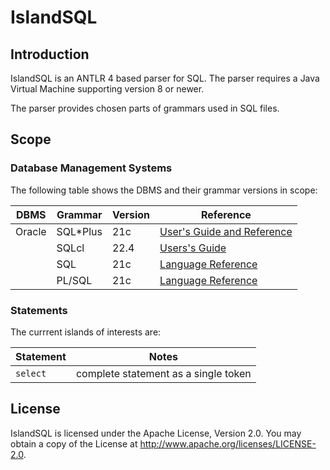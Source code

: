 # IslandSQL

## Introduction

IslandSQL is an ANTLR 4 based parser for SQL.
The parser requires a Java Virtual Machine supporting version 8 or newer.

The parser provides chosen parts of grammars used in SQL files.

## Scope

### Database Management Systems

The following table shows the DBMS and their grammar versions in scope:

| DBMS   | Grammar  | Version | Reference                                                                                                    |
|--------|----------|---------|--------------------------------------------------------------------------------------------------------------|
| Oracle | SQL*Plus | 21c     | [User's Guide and Reference](https://docs.oracle.com/en/database/oracle/oracle-database/21/sqpug/)           |
|        | SQLcl    | 22.4    | [Users's Guide](https://docs.oracle.com/en/database/oracle/sql-developer-command-line/22.4/sqcug/index.html) |
|        | SQL      | 21c     | [Language Reference](https://docs.oracle.com/en/database/oracle/oracle-database/21/sqlrf/)                   |  
|        | PL/SQL   | 21c     | [Language Reference](https://docs.oracle.com/en/database/oracle/oracle-database/21/lnpls/)                   |

### Statements

The currrent islands of interests are:

| Statement | Notes                                |
|-----------|--------------------------------------|
| `select`  | complete statement as a single token |

## License

IslandSQL is licensed under the Apache License, Version 2.0. You may obtain a copy of the License at <http://www.apache.org/licenses/LICENSE-2.0>.
